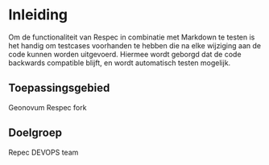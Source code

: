 # Inleiding

Om de functionaliteit van Respec in combinatie met Markdown te testen is het handig om
testcases voorhanden te hebben die na elke wijziging aan de code kunnen worden uitgevoerd.
Hiermee wordt geborgd dat de code backwards compatible blijft, en wordt
automatisch testen mogelijk.

## Toepassingsgebied

Geonovum Respec fork

## Doelgroep

Repec DEVOPS team


